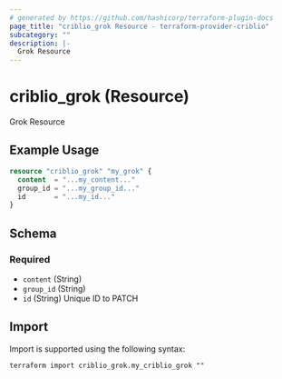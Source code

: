 ```yaml
---
# generated by https://github.com/hashicorp/terraform-plugin-docs
page_title: "criblio_grok Resource - terraform-provider-criblio"
subcategory: ""
description: |-
  Grok Resource
---
```


# criblio_grok (Resource)

Grok Resource

## Example Usage

```terraform
resource "criblio_grok" "my_grok" {
  content  = "...my_content..."
  group_id = "...my_group_id..."
  id       = "...my_id..."
}
```

<!-- schema generated by tfplugindocs -->
## Schema

### Required

- `content` (String)
- `group_id` (String)
- `id` (String) Unique ID to PATCH

## Import

Import is supported using the following syntax:

```shell
terraform import criblio_grok.my_criblio_grok ""
```
